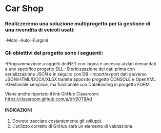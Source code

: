 # Car Shop
### Realizzeremo una soluzione multiprogetto per la gestione di una rivendita di veicoli usati:
-Moto
-Auto
-Furgoni


### Gli obiettivi del progetto sono i seguenti:
-Programmazione a oggetti dotNET con logica e accesso ai dati demandati a uno specifico progetto DLL
-Storicizzazione dei dati prima con serializzazione JSON e in seguito con DB
-Import/export dati da/verso JSON/HTML/DOCX/XLSX tramite apposito progetto CONSOLE e OpenXML
-Gestionale semplice, ma funzionale con DataBinding in progetto FORM

Viene anche riportato il link GitHub Classroom: 
https://classroom.github.com/a/dN90T8Ad
#### INDICAZIONI
1. Dovrete tracciare costantemente gli sviluppi.
2. L'utilizzo corretto di GitHub sarà un elemento di valutazione.
